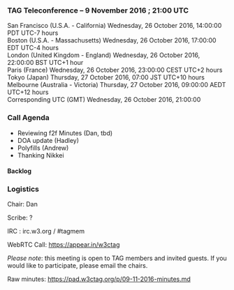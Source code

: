 ### TAG Teleconference – 9 November 2016 ; 21:00 UTC

San Francisco (U.S.A. - California)	Wednesday, 26 October 2016, 14:00:00	PDT	UTC-7 hours  
Boston (U.S.A. - Massachusetts)	Wednesday, 26 October 2016, 17:00:00	EDT	UTC-4 hours  
London (United Kingdom - England)	Wednesday, 26 October 2016, 22:00:00	BST	UTC+1 hour  
Paris (France)	Wednesday, 26 October 2016, 23:00:00	CEST	UTC+2 hours  
Tokyo (Japan)	Thursday, 27 October 2016, 07:00	JST	UTC+10 hours  
Melbourne (Australia - Victoria)	Thursday, 27 October 2016, 09:00:00	AEDT	UTC+12 hours  
Corresponding UTC (GMT)	Wednesday, 26 October 2016, 21:00:00	 

### Call Agenda

* Reviewing f2f Minutes (Dan, tbd)
* DOA update (Hadley)
* Polyfills (Andrew)
* Thanking Nikkei

#### Backlog

### Logistics

Chair: Dan

Scribe: ?

IRC : irc.w3.org / #tagmem

WebRTC Call: https://appear.in/w3ctag

*Please note*: this meeting is open to TAG members and invited guests. If you would like to participate, please email the chairs.

Raw minutes: https://pad.w3ctag.org/p/09-11-2016-minutes.md
